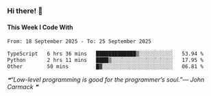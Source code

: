 ### Hi there! 👋

#### This Week I Code With
<!--START_SECTION:waka-->

```txt
From: 18 September 2025 - To: 25 September 2025

TypeScript   6 hrs 36 mins   █████████████▒░░░░░░░░░░░   53.94 %
Python       2 hrs 11 mins   ████▒░░░░░░░░░░░░░░░░░░░░   17.95 %
Other        50 mins         █▓░░░░░░░░░░░░░░░░░░░░░░░   06.81 %
```

<!--END_SECTION:waka-->

<!--STARTS_HERE_QUOTE_README-->
<i>❝“Low-level programming is good for the programmer’s soul.”— John Carmack   ❞</i>
<!--ENDS_HERE_QUOTE_README-->
